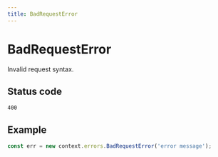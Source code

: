 ```yaml
---
title: BadRequestError
---
```


# BadRequestError

<SinceBadge version="1.0.0" />

Invalid request syntax.

## Status code

`400`

## Example

```js
const err = new context.errors.BadRequestError('error message');
```
